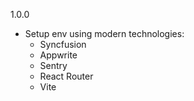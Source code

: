 1.0.0

- Setup env using modern technologies:
  - Syncfusion
  - Appwrite
  - Sentry
  - React Router
  - Vite
